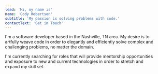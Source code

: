 ```yaml
---
lead: 'Hi, my name is'
name: 'Cody Robertson'
subtitle: 'My passion is solving problems with code.'
contactText: 'Get in Touch'
---
```

I'm a software developer based in the Nashville, TN area.  My desire is to artfully weave code in order to elegantly and efficiently solve complex and challenging problems, no matter
the domain.

I'm currently searching for roles that will provide mentorship opportunities and exposure to new and current technologies in order to stretch and expand my skill set.

